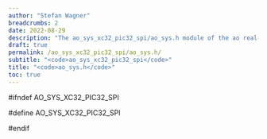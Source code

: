 ```yaml
---
author: "Stefan Wagner"
breadcrumbs: 2
date: 2022-08-29
description: "The ao_sys_xc32_pic32_spi/ao_sys.h module of the ao real-time operating system."
draft: true
permalink: /ao_sys_xc32_pic32_spi/ao_sys.h/ 
subtitle: "<code>ao_sys_xc32_pic32_spi</code>"
title: "<code>ao_sys.h</code>"
toc: true
---
```


#ifndef AO_SYS_XC32_PIC32_SPI

#define AO_SYS_XC32_PIC32_SPI

#endif

